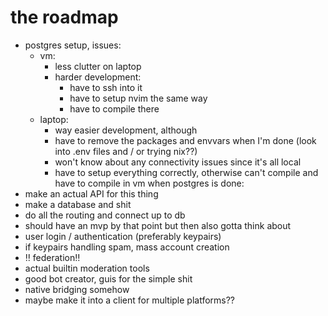 # the roadmap
- postgres setup, issues: 
    - vm: 
        - less clutter on laptop
        - harder development: 
            - have to ssh into it
            - have to setup nvim the same way
            - have to compile there
    - laptop: 
        - way easier development, although
        - have to remove the packages and envvars when I'm done 
          (look into .env files and / or trying nix??)
        - won't know about any connectivity issues since it's all local
        - have to setup everything correctly, 
          otherwise can't compile and have to compile in vm
when postgres is done:
- make an actual API for this thing
- make a database and shit
- do all the routing and connect up to db
- should have an mvp by that point but then also gotta think about
- user login / authentication (preferably keypairs)
- if keypairs handling spam, mass account creation
- ‼️ federation‼️ 
- actual builtin moderation tools
- good bot creator, guis for the simple shit
- native bridging somehow
- maybe make it into a client for multiple platforms??
